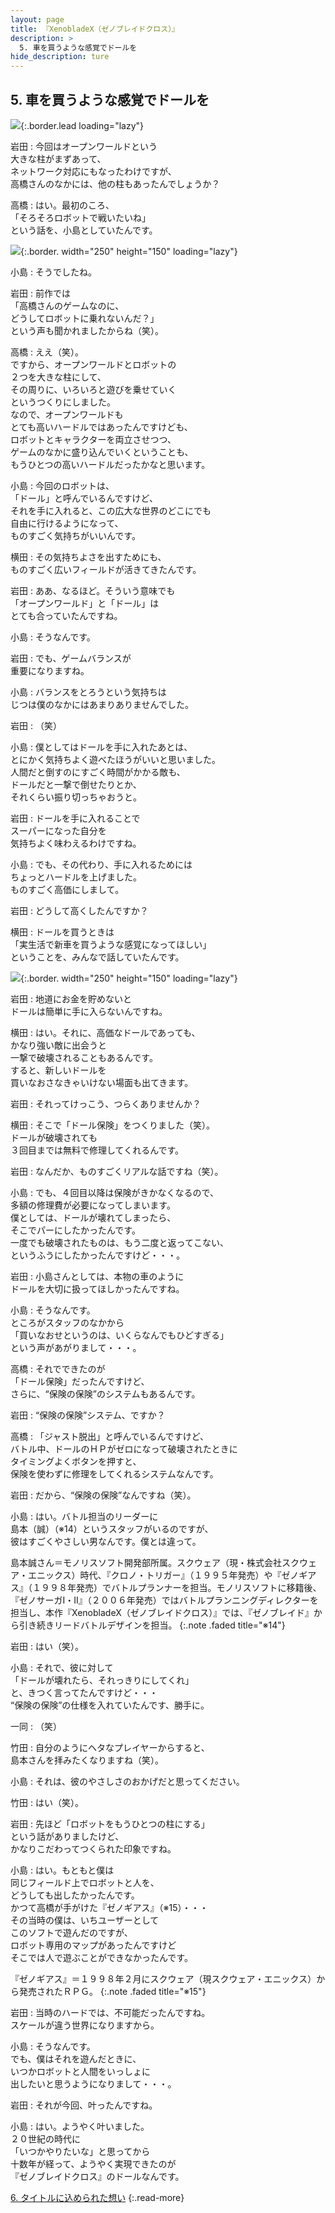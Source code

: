 ```yaml
---
layout: page
title: 『XenobladeX（ゼノブレイドクロス）』
description: >
  5. 車を買うような感覚でドールを
hide_description: ture
---
```



## 5. 車を買うような感覚でドールを

![](/interviews/jp/WiiU/ax5j/vol1/img/mainvisual5.jpg){:.border.lead loading="lazy"}



岩田
: 今回はオープンワールドという<br>大きな柱がまずあって、<br>ネットワーク対応にもなったわけですが、<br>高橋さんのなかには、他の柱もあったんでしょうか？

高橋
: はい。最初のころ、<br>「そろそろロボットで戦いたいね」<br>という話を、小島としていたんです。

![](/interviews/jp/WiiU/ax5j/vol1/img/photo14.jpg){:.border. width="250" height="150"  loading="lazy"}


小島
: そうでしたね。

岩田
: 前作では<br>「高橋さんのゲームなのに、<br>どうしてロボットに乗れないんだ？」<br>という声も聞かれましたからね（笑）。

高橋
: ええ（笑）。<br>ですから、オープンワールドとロボットの<br>２つを大きな柱にして、<br>その周りに、いろいろと遊びを乗せていく<br>というつくりにしました。<br>なので、オープンワールドも<br>とても高いハードルではあったんですけども、<br>ロボットとキャラクターを両立させつつ、<br>ゲームのなかに盛り込んでいくということも、<br>もうひとつの高いハードルだったかなと思います。

小島
: 今回のロボットは、<br>「ドール」と呼んでいるんですけど、<br>それを手に入れると、この広大な世界のどこにでも<br>自由に行けるようになって、<br>ものすごく気持ちがいいんです。

横田
: その気持ちよさを出すためにも、<br>ものすごく広いフィールドが活きてきたんです。

岩田
: ああ、なるほど。そういう意味でも<br>「オープンワールド」と「ドール」は<br>とても合っていたんですね。

小島
: そうなんです。

岩田
: でも、ゲームバランスが<br>重要になりますね。

小島
: バランスをとろうという気持ちは<br>じつは僕のなかにはあまりありませんでした。

岩田
: （笑）

小島
: 僕としてはドールを手に入れたあとは、<br>とにかく気持ちよく遊べたほうがいいと思いました。<br>人間だと倒すのにすごく時間がかかる敵も、<br>ドールだと一撃で倒せたりとか、<br>それくらい振り切っちゃおうと。

岩田
: ドールを手に入れることで<br>スーパーになった自分を<br>気持ちよく味わえるわけですね。

小島
: でも、その代わり、手に入れるためには<br>ちょっとハードルを上げました。<br>ものすごく高価にしまして。

岩田
: どうして高くしたんですか？

横田
: ドールを買うときは<br>「実生活で新車を買うような感覚になってほしい」<br>ということを、みんなで話していたんです。

![](/interviews/jp/WiiU/ax5j/vol1/img/photo15.jpg){:.border. width="250" height="150"  loading="lazy"}


岩田
: 地道にお金を貯めないと<br>ドールは簡単に手に入らないんですね。

横田
: はい。それに、高価なドールであっても、<br>かなり強い敵に出会うと<br>一撃で破壊されることもあるんです。<br>すると、新しいドールを<br>買いなおさなきゃいけない場面も出てきます。

岩田
: それってけっこう、つらくありませんか？

横田
: そこで「ドール保険」をつくりました（笑）。<br>ドールが破壊されても<br>３回目までは無料で修理してくれるんです。

岩田
: なんだか、ものすごくリアルな話ですね（笑）。

小島
: でも、４回目以降は保険がきかなくなるので、<br>多額の修理費が必要になってしまいます。<br>僕としては、ドールが壊れてしまったら、<br>そこでパーにしたかったんです。<br>一度でも破壊されたものは、もう二度と返ってこない、<br>というふうにしたかったんですけど・・・。

岩田
: 小島さんとしては、本物の車のように<br>ドールを大切に扱ってほしかったんですね。

小島
: そうなんです。<br>ところがスタッフのなかから<br>「買いなおせというのは、いくらなんでもひどすぎる」<br>という声があがりまして・・・。

高橋
: それでできたのが<br>「ドール保険」だったんですけど、<br>さらに、“保険の保険”のシステムもあるんです。

岩田
: “保険の保険”システム、ですか？

高橋
: 「ジャスト脱出」と呼んでいるんですけど、<br>バトル中、ドールのＨＰがゼロになって破壊されたときに<br>タイミングよくボタンを押すと、<br>保険を使わずに修理をしてくれるシステムなんです。

岩田
: だから、“保険の保険”なんですね（笑）。

小島
: はい。バトル担当のリーダーに<br>島本（誠）（※14）というスタッフがいるのですが、<br>彼はすごくやさしい男なんです。僕とは違って。

島本誠さん＝モノリスソフト開発部所属。スクウェア（現・株式会社スクウェア・エニックス）時代、『クロノ・トリガー』（１９９５年発売）や『ゼノギアス』（１９９８年発売）でバトルプランナーを担当。モノリスソフトに移籍後、『ゼノサーガI・II』（２００６年発売）ではバトルプランニングディレクターを担当し、本作『XenobladeX（ゼノブレイドクロス）』では、『ゼノブレイド』から引き続きリードバトルデザインを担当。
{:.note .faded title="※14"}



岩田
: はい（笑）。

小島
: それで、彼に対して<br>「ドールが壊れたら、それっきりにしてくれ」<br>と、きつく言ってたんですけど・・・<br>“保険の保険”の仕様を入れていたんです、勝手に。

一同
: （笑）

竹田
: 自分のようにヘタなプレイヤーからすると、<br>島本さんを拝みたくなりますね（笑）。

小島
: それは、彼のやさしさのおかげだと思ってください。

竹田
: はい（笑）。

岩田
: 先ほど「ロボットをもうひとつの柱にする」<br>という話がありましたけど、<br>かなりこだわってつくられた印象ですね。

小島
: はい。もともと僕は<br>同じフィールド上でロボットと人を、<br>どうしても出したかったんです。<br>かつて高橋が手がけた『ゼノギアス』（※15）・・・<br>その当時の僕は、いちユーザーとして<br>このソフトで遊んだのですが、<br>ロボット専用のマップがあったんですけど<br>そこでは人で遊ぶことができなかったんです。

『ゼノギアス』＝１９９８年２月にスクウェア（現スクウェア・エニックス）から発売されたＲＰＧ。
{:.note .faded title="※15"}



岩田
: 当時のハードでは、不可能だったんですね。<br>スケールが違う世界になりますから。

小島
: そうなんです。<br>でも、僕はそれを遊んだときに、<br>いつかロボットと人間をいっしょに<br>出したいと思うようになりまして・・・。

岩田
: それが今回、叶ったんですね。

小島
: はい。ようやく叶いました。<br>２０世紀の時代に<br>「いつかやりたいな」と思ってから<br>十数年が経って、ようやく実現できたのが<br>『ゼノブレイドクロス』のドールなんです。


[6. タイトルに込められた想い](6.md)
{:.read-more}